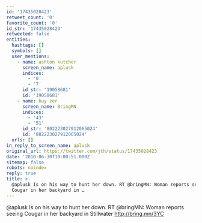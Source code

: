 ```yaml
---
id: '17435028423'
retweet_count: '0'
favorite_count: '0'
id_str: '17435028423'
retweeted: false
entities:
  hashtags: []
  symbols: []
  user_mentions:
    - name: ashton kutcher
      screen_name: aplusk
      indices:
        - '0'
        - '7'
      id_str: '19058681'
      id: '19058681'
    - name: kuy zer
      screen_name: BringMN
      indices:
        - '43'
        - '51'
      id_str: '802223027912065024'
      id: '802223027912065024'
  urls: []
in_reply_to_screen_name: aplusk
original_url: https://twitter.com/jth/status/17435028423
date: '2010-06-30T19:00:51.000Z'
sitemap: false
robots: noindex
reply: true
title: >-
  @aplusk Is on his way to hunt her down. RT @bringMN: Woman reports seeing
  Cougar in her backyard in …
---
```


@aplusk Is on his way to hunt her down. RT @bringMN: Woman reports seeing Cougar in her backyard in Stillwater http://bring.mn/3YC